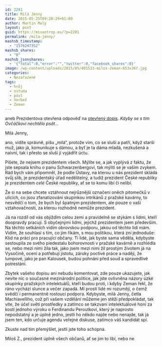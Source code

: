```yaml
---
id: 2281
title: Milá Jenny
date: 2015-05-25T09:20:29+01:00
author: Martin Malý
layout: post
guid: https://misantrop.eu/?p=2281
permalink: /mila-jenny/
mashsb_timestamp:
  - "1576247352"
mashsb_shares:
  - "0"
mashsb_jsonshares:
  - '{"total":0,"error":"","twitter":0,"facebook_shares":0}'
image: /wp-content/uploads/2015/05/401533-milos-zeman-653x367.jpg
categories:
  - Nezařazené
tags:
  - hnůj
  - ostuda
  - póvl
  - Verbež
  - Zeman
---
```

aneb Prezidentova otevřená odpověď na [otevřený dopis](https://svobodneforum.cz/osobni-otevreny-dopis-prezidentu-zemanovi/). _Kdyby se s tím Ovčáčkovi nechtělo psát&#8230;_

<!--more-->

Milá Jenny,

ano, vidíte správně, píšu &#8222;milá&#8220;, protože vím, co se sluší a patří, když starší muž, jako já, komunikuje s dámou, a byť je ta dáma mladá, nezkušená a naivní, tak i přesto se sluší jí vyjádřit úctu.

Píšete, že nejsem prezidentem všech. Mýlíte se, a jak vyplývá z faktu, že jste sepsala knihu o panu Schwarzenbergovi, tak mýliti se je vaším zvykem. Rád bych vám připomněl, že podle Ústavy, na kterou u nás prezident skládá svůj slib, je prezidentský úřad nedělitelný, a tudíž prezident České republiky je prezidentem _celé_ České republiky, ať se to komu líbí či nelíbí.

Že si na sebe chcete vztáhnout nejrůznější označení oněch pitomečků v ulicích, co jsou zfanatizováni skupinkou intrikánů z pražské kavárny, to nesvědčí o tom, že bych byl špatným prezidentem, ale pouze o vaší vztahovačnosti, za kterou rozhodně nemůže prezident.

Já na rozdíl od vás objíždím celou zemi a pravidelně se stýkám s lidmi, kteří doopravdy pracují. S obyčejnými lidmi, jejichž prezidentem jsem především. Na těchto setkáních vidím obrovskou podporu, jakou od těchto lidí mám. Vidím, že souhlasí s tím, co jim říkám, s mou politikou, která zní jednoduše: Klid na práci pro pracující občany. Ti lidé, jak byste sama věděla, kdybyste sestoupila ze svého piedestalu bohorovnosti v pražské kavárně a rozhlédla se, nebo mezi nimi žila tak, jako jsem mezi nimi žil prostým životem já na Vysočině, ocení a potřebují jistotu, záruky poctivé práce a naději, že lumpové, jako je pan Kalousek, budou pohnáni před soud a spravedlivě potrestáni.

Zbytek vašeho dopisu ani nebudu komentovat, zde pouze ukazujete, jak nevíte nic o současné mezinárodní politice, jak jste ovlivněna názory úzké skupinky pražských intelektuálů, kteří budou proti, i kdyby Zeman řekl, že ráno vychází slunce a večer zapadá. Mí prostí lidé mi rozumějí, o čemž svědčí i permanentně rostoucí podpora. Kdybyste, milá Jenny, četla Machiavelliho, což při vašem vzdělání můžeme jen stěží předpokládat, tak víte, že účel světí prostředky a zatímco se takzvaní intelektuálové honí za kostí jednoho výroku o Ferdinandu Peroutkovi, který je naprosto nepodstatný a je úplně jedno, jestli ho někdo najde nebo nenajde, tak já jsem ten, kdo určuje agendu veřejné diskuse, zatímco váš kandidát spí.

Zkuste nad tím přemýšlet, jestli jste toho schopna.

Miloš Z., prezident úplně všech občanů, ať se jim to líbí, nebo ne